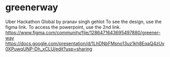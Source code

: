 # greenerway
Uber Hackathon Global by pranav singh gehlot To see the design, use the figma link. To access the powerpoint, use the 2nd link.
https://www.figma.com/community/file/1286471643695497880/greener-way
https://docs.google.com/presentation/d/1LhDNbFMsno13uz1kh8EqaQ4zUv0XPuwqUNP-Dh_xCLU/edit?usp=sharing